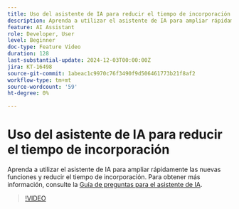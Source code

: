 ```yaml
---
title: Uso del asistente de IA para reducir el tiempo de incorporación
description: Aprenda a utilizar el asistente de IA para ampliar rápidamente las nuevas funciones y reducir el tiempo de incorporación.
feature: AI Assistant
role: Developer, User
level: Beginner
doc-type: Feature Video
duration: 128
last-substantial-update: 2024-12-03T00:00:00Z
jira: KT-16498
source-git-commit: 1abeac1c9970c76f3490f9d506461773b21f8af2
workflow-type: tm+mt
source-wordcount: '59'
ht-degree: 0%

---
```



# Uso del asistente de IA para reducir el tiempo de incorporación

Aprenda a utilizar el asistente de IA para ampliar rápidamente las nuevas funciones y reducir el tiempo de incorporación. Para obtener más información, consulte la [Guía de preguntas para el asistente de IA](https://experienceleague.adobe.com/en/docs/experience-platform/ai-assistant/questions).

>[!VIDEO](https://video.tv.adobe.com/v/3438032/?learn=on&enablevpops)
